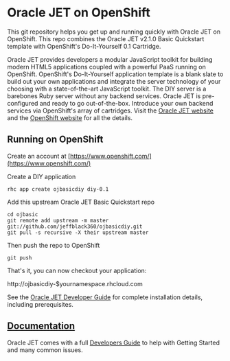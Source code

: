 # Oracle JET on OpenShift

This git repository helps you get up and running quickly with Oracle JET on OpenShift. This repo combines the Oracle JET v2.1.0 Basic Quickstart template with OpenShift's Do-It-Yourself 0.1 Cartridge.

Oracle JET provides developers a modular JavaScript toolkit for building modern HTML5 applications coupled with a powerful PaaS running on OpenShift. OpenShift's Do-It-Yourself application template is a blank slate to build out your own applications and integrate the server technology of your choosing with a state-of-the-art JavaScript toolkit. The DIY server is a barebones Ruby server without any backend services.  Oracle JET is pre-configured and ready to go out-of-the-box. Introduce your own backend services via OpenShift's array of cartridges. Visit the [Oracle JET website](http://oraclejet.org) and the [OpenShift website](http://openshift.com) for all the details.

## Running on OpenShift

Create an account at [https://www.openshift.com/](https://www.openshift.com/)

Create a DIY application 

```
rhc app create ojbasicdiy diy-0.1
```

Add this upstream Oracle JET Basic Quickstart repo

```
cd ojbasic
git remote add upstream -m master git://github.com/jeffblack360/ojbasicdiy.git
git pull -s recursive -X their upstream master
```

Then push the repo to OpenShift

```
git push
```

That's it, you can now checkout your application:

http://ojbasicdiy-$yournamespace.rhcloud.com

See the [Oracle JET Developer Guide](http://docs.oracle.com/middleware/jet210/jet/) for complete installation details, including prerequisites.

## [Documentation](http://docs.oracle.com/middleware/jet210/jet/)
Oracle JET comes with a full [Developers Guide](http://docs.oracle.com/middleware/jet210/jet/) to help with Getting Started and many common issues.
